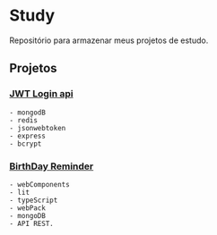# Study

Repositório para armazenar meus projetos de estudo.

## Projetos

### [JWT Login api](./01_nodejs_api_authentication_jwt/)

    - mongodB
    - redis
    - jsonwebtoken
    - express
    - bcrypt

### [BirthDay Reminder](./02_birthday_reminder/)

    - webComponents
    - lit
    - typeScript
    - webPack
    - mongoDB
    - API REST.
